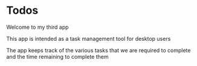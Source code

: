 <h1>Todos</h1>
<p>Welcome to my third app</p>
<p>This app is intended as a task management tool for desktop users</p>
<p>The app keeps track of the various tasks that we are required to complete and the time remaining to complete them</p>
